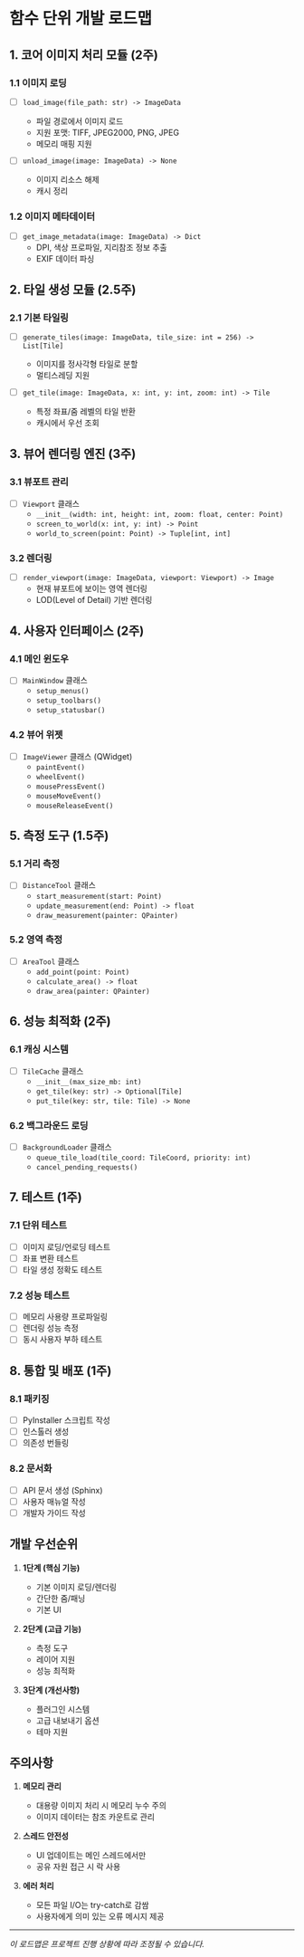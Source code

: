 # 함수 단위 개발 로드맵

## 1. 코어 이미지 처리 모듈 (2주)

### 1.1 이미지 로딩
- [ ] `load_image(file_path: str) -> ImageData`
  - 파일 경로에서 이미지 로드
  - 지원 포맷: TIFF, JPEG2000, PNG, JPEG
  - 메모리 매핑 지원

- [ ] `unload_image(image: ImageData) -> None`
  - 이미지 리소스 해제
  - 캐시 정리

### 1.2 이미지 메타데이터
- [ ] `get_image_metadata(image: ImageData) -> Dict`
  - DPI, 색상 프로파일, 지리참조 정보 추출
  - EXIF 데이터 파싱

## 2. 타일 생성 모듈 (2.5주)

### 2.1 기본 타일링
- [ ] `generate_tiles(image: ImageData, tile_size: int = 256) -> List[Tile]`
  - 이미지를 정사각형 타일로 분할
  - 멀티스레딩 지원

- [ ] `get_tile(image: ImageData, x: int, y: int, zoom: int) -> Tile`
  - 특정 좌표/줌 레벨의 타일 반환
  - 캐시에서 우선 조회

## 3. 뷰어 렌더링 엔진 (3주)

### 3.1 뷰포트 관리
- [ ] `Viewport` 클래스
  - `__init__(width: int, height: int, zoom: float, center: Point)`
  - `screen_to_world(x: int, y: int) -> Point`
  - `world_to_screen(point: Point) -> Tuple[int, int]`

### 3.2 렌더링
- [ ] `render_viewport(image: ImageData, viewport: Viewport) -> Image`
  - 현재 뷰포트에 보이는 영역 렌더링
  - LOD(Level of Detail) 기반 렌더링

## 4. 사용자 인터페이스 (2주)

### 4.1 메인 윈도우
- [ ] `MainWindow` 클래스
  - `setup_menus()`
  - `setup_toolbars()`
  - `setup_statusbar()`

### 4.2 뷰어 위젯
- [ ] `ImageViewer` 클래스 (QWidget)
  - `paintEvent()`
  - `wheelEvent()`
  - `mousePressEvent()`
  - `mouseMoveEvent()`
  - `mouseReleaseEvent()`

## 5. 측정 도구 (1.5주)

### 5.1 거리 측정
- [ ] `DistanceTool` 클래스
  - `start_measurement(start: Point)`
  - `update_measurement(end: Point) -> float`
  - `draw_measurement(painter: QPainter)`

### 5.2 영역 측정
- [ ] `AreaTool` 클래스
  - `add_point(point: Point)`
  - `calculate_area() -> float`
  - `draw_area(painter: QPainter)`

## 6. 성능 최적화 (2주)

### 6.1 캐싱 시스템
- [ ] `TileCache` 클래스
  - `__init__(max_size_mb: int)`
  - `get_tile(key: str) -> Optional[Tile]`
  - `put_tile(key: str, tile: Tile) -> None`

### 6.2 백그라운드 로딩
- [ ] `BackgroundLoader` 클래스
  - `queue_tile_load(tile_coord: TileCoord, priority: int)`
  - `cancel_pending_requests()`

## 7. 테스트 (1주)

### 7.1 단위 테스트
- [ ] 이미지 로딩/언로딩 테스트
- [ ] 좌표 변환 테스트
- [ ] 타일 생성 정확도 테스트

### 7.2 성능 테스트
- [ ] 메모리 사용량 프로파일링
- [ ] 렌더링 성능 측정
- [ ] 동시 사용자 부하 테스트

## 8. 통합 및 배포 (1주)

### 8.1 패키징
- [ ] PyInstaller 스크립트 작성
- [ ] 인스톨러 생성
- [ ] 의존성 번들링

### 8.2 문서화
- [ ] API 문서 생성 (Sphinx)
- [ ] 사용자 매뉴얼 작성
- [ ] 개발자 가이드 작성

## 개발 우선순위

1. **1단계 (핵심 기능)**
   - 기본 이미지 로딩/렌더링
   - 간단한 줌/패닝
   - 기본 UI

2. **2단계 (고급 기능)**
   - 측정 도구
   - 레이어 지원
   - 성능 최적화

3. **3단계 (개선사항)**
   - 플러그인 시스템
   - 고급 내보내기 옵션
   - 테마 지원

## 주의사항

1. **메모리 관리**
   - 대용량 이미지 처리 시 메모리 누수 주의
   - 이미지 데이터는 참조 카운트로 관리

2. **스레드 안전성**
   - UI 업데이트는 메인 스레드에서만
   - 공유 자원 접근 시 락 사용

3. **에러 처리**
   - 모든 파일 I/O는 try-catch로 감쌈
   - 사용자에게 의미 있는 오류 메시지 제공

---
*이 로드맵은 프로젝트 진행 상황에 따라 조정될 수 있습니다.*
